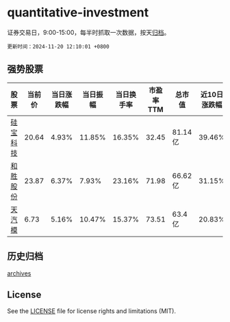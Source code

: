 # quantitative-investment

证券交易日，9:00-15:00，每半时抓取一次数据，按天[归档](archives)。

`更新时间：2024-11-20 12:10:01 +0800`

## 强势股票

|股票|当前价|当日涨跌幅|当日振幅|当日换手率|市盈率TTM|总市值|近10日涨跌幅|
|----|----|----|----|----|----|----|----|
|[硅宝科技](https://xueqiu.com/S/SZ300019)|20.64|4.93%|11.85%|16.35%|32.45|81.14亿|39.46%|
|[和胜股份](https://xueqiu.com/S/SZ002824)|23.87|6.37%|7.93%|23.16%|71.98|66.62亿|31.15%|
|[天汽模](https://xueqiu.com/S/SZ002510)|6.73|5.16%|10.47%|15.37%|73.51|63.4亿|20.83%|

## 历史归档

[archives](archives)

## License

See the [LICENSE](LICENSE) file for license rights and limitations (MIT).